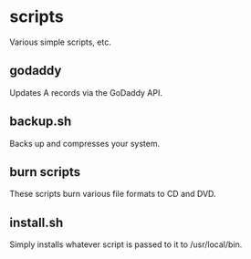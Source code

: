 scripts
=======

Various simple scripts, etc.

godaddy
-------

Updates A records via the GoDaddy API.

backup.sh
---------

Backs up and compresses your system.

burn scripts
------------

These scripts burn various file formats to CD and DVD.

install.sh
----------

Simply installs whatever script is passed to it to /usr/local/bin.
